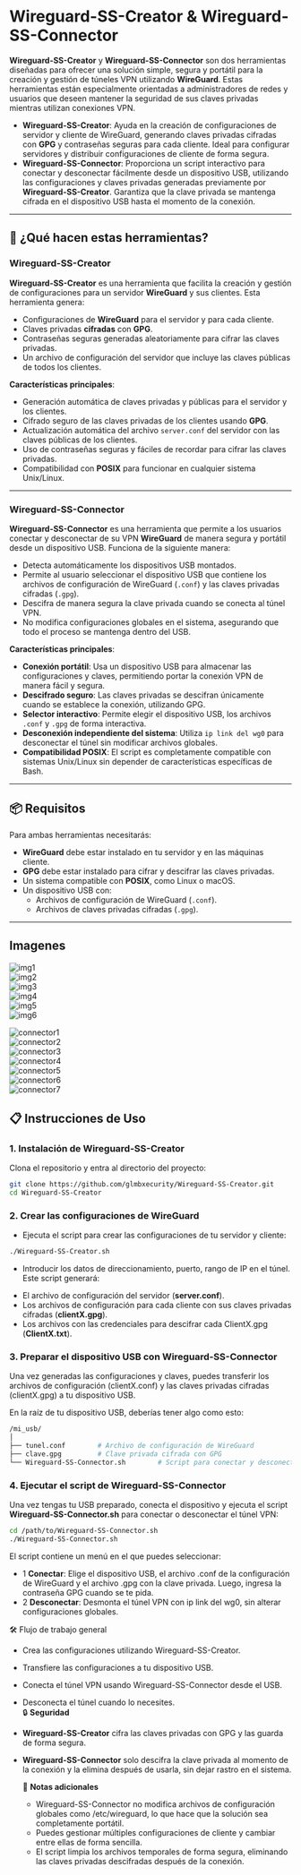 # Wireguard-SS-Creator & Wireguard-SS-Connector

**Wireguard-SS-Creator** y **Wireguard-SS-Connector** son dos herramientas diseñadas para ofrecer una solución simple, segura y portátil para la creación y gestión de túneles VPN utilizando **WireGuard**. Estas herramientas están especialmente orientadas a administradores de redes y usuarios que deseen mantener la seguridad de sus claves privadas mientras utilizan conexiones VPN.

- **Wireguard-SS-Creator**: Ayuda en la creación de configuraciones de servidor y cliente de WireGuard, generando claves privadas cifradas con **GPG** y contraseñas seguras para cada cliente. Ideal para configurar servidores y distribuir configuraciones de cliente de forma segura.
- **Wireguard-SS-Connector**: Proporciona un script interactivo para conectar y desconectar fácilmente desde un dispositivo USB, utilizando las configuraciones y claves privadas generadas previamente por **Wireguard-SS-Creator**. Garantiza que la clave privada se mantenga cifrada en el dispositivo USB hasta el momento de la conexión.

---

## 🚀 ¿Qué hacen estas herramientas?

### **Wireguard-SS-Creator**
**Wireguard-SS-Creator** es una herramienta que facilita la creación y gestión de configuraciones para un servidor **WireGuard** y sus clientes. Esta herramienta genera:

- Configuraciones de **WireGuard** para el servidor y para cada cliente.
- Claves privadas **cifradas** con **GPG**.
- Contraseñas seguras generadas aleatoriamente para cifrar las claves privadas.
- Un archivo de configuración del servidor que incluye las claves públicas de todos los clientes.

**Características principales**:

- Generación automática de claves privadas y públicas para el servidor y los clientes.
- Cifrado seguro de las claves privadas de los clientes usando **GPG**.
- Actualización automática del archivo `server.conf` del servidor con las claves públicas de los clientes.
- Uso de contraseñas seguras y fáciles de recordar para cifrar las claves privadas.
- Compatibilidad con **POSIX** para funcionar en cualquier sistema Unix/Linux.

---

### **Wireguard-SS-Connector**
**Wireguard-SS-Connector** es una herramienta que permite a los usuarios conectar y desconectar de su VPN **WireGuard** de manera segura y portátil desde un dispositivo USB. Funciona de la siguiente manera:

- Detecta automáticamente los dispositivos USB montados.
- Permite al usuario seleccionar el dispositivo USB que contiene los archivos de configuración de WireGuard (`.conf`) y las claves privadas cifradas (`.gpg`).
- Descifra de manera segura la clave privada cuando se conecta al túnel VPN.
- No modifica configuraciones globales en el sistema, asegurando que todo el proceso se mantenga dentro del USB.

**Características principales**:

- **Conexión portátil**: Usa un dispositivo USB para almacenar las configuraciones y claves, permitiendo portar la conexión VPN de manera fácil y segura.
- **Descifrado seguro**: Las claves privadas se descifran únicamente cuando se establece la conexión, utilizando GPG.
- **Selector interactivo**: Permite elegir el dispositivo USB, los archivos `.conf` y `.gpg` de forma interactiva.
- **Desconexión independiente del sistema**: Utiliza `ip link del wg0` para desconectar el túnel sin modificar archivos globales.
- **Compatibilidad POSIX**: El script es completamente compatible con sistemas Unix/Linux sin depender de características específicas de Bash.

---

## 📦 Requisitos

Para ambas herramientas necesitarás:

- **WireGuard** debe estar instalado en tu servidor y en las máquinas cliente.
- **GPG** debe estar instalado para cifrar y descifrar las claves privadas.
- Un sistema compatible con **POSIX**, como Linux o macOS.
- Un dispositivo USB con:
  - Archivos de configuración de WireGuard (`.conf`).
  - Archivos de claves privadas cifradas (`.gpg`).

---
## Imagenes
![img1](https://raw.githubusercontent.com/glmbxecurity/Wireguard-SS-Creator/refs/heads/main/images/creator1.png)  
![img2](https://raw.githubusercontent.com/glmbxecurity/Wireguard-SS-Creator/refs/heads/main/images/creator2.png)  
![img3](https://raw.githubusercontent.com/glmbxecurity/Wireguard-SS-Creator/refs/heads/main/images/creator3.png)  
![img4](https://raw.githubusercontent.com/glmbxecurity/Wireguard-SS-Creator/refs/heads/main/images/creator4.png)  
![img5](https://raw.githubusercontent.com/glmbxecurity/Wireguard-SS-Creator/refs/heads/main/images/creator5.png)  
![img6](https://raw.githubusercontent.com/glmbxecurity/Wireguard-SS-Creator/refs/heads/main/images/creator6.png)  

![connector1](https://raw.githubusercontent.com/glmbxecurity/Wireguard-SS-Creator/refs/heads/main/images/connector1.png)  
![connector2](https://raw.githubusercontent.com/glmbxecurity/Wireguard-SS-Creator/refs/heads/main/images/connector2.png)  
![connector3](https://raw.githubusercontent.com/glmbxecurity/Wireguard-SS-Creator/refs/heads/main/images/connector3.png)  
![connector4](https://raw.githubusercontent.com/glmbxecurity/Wireguard-SS-Creator/refs/heads/main/images/connector4.png)  
![connector5](https://raw.githubusercontent.com/glmbxecurity/Wireguard-SS-Creator/refs/heads/main/images/connector5.png)  
![connector6](https://raw.githubusercontent.com/glmbxecurity/Wireguard-SS-Creator/refs/heads/main/images/connector6.png)  
![connector7](https://raw.githubusercontent.com/glmbxecurity/Wireguard-SS-Creator/refs/heads/main/images/connector7.png)

## 📋 Instrucciones de Uso

### 1. **Instalación de Wireguard-SS-Creator**

Clona el repositorio y entra al directorio del proyecto:

```bash
git clone https://github.com/glmbxecurity/Wireguard-SS-Creator.git
cd Wireguard-SS-Creator
```
### 2. Crear las configuraciones de WireGuard  
- Ejecuta el script para crear las configuraciones de tu servidor y cliente:
```bash
./Wireguard-SS-Creator.sh
```
- Introducir los datos de direccionamiento, puerto, rango de IP en el túnel.  
Este script generará:
* El archivo de configuración del servidor (**server.conf**).
* Los archivos de configuración para cada cliente con sus claves privadas cifradas (**clientX.gpg**).
* Los archivos con las credenciales para descifrar cada ClientX.gpg (**ClientX.txt**).

### 3. Preparar el dispositivo USB con Wireguard-SS-Connector  

Una vez generadas las configuraciones y claves, puedes transferir los archivos de configuración (clientX.conf) y las claves privadas cifradas (clientX.gpg) a tu dispositivo USB.  

En la raíz de tu dispositivo USB, deberías tener algo como esto:  
```bash
/mi_usb/
│
├── tunel.conf        # Archivo de configuración de WireGuard
├── clave.gpg         # Clave privada cifrada con GPG
└── Wireguard-SS-Connector.sh        # Script para conectar y desconectar el túnel
```
### 4. Ejecutar el script de Wireguard-SS-Connector

Una vez tengas tu USB preparado, conecta el dispositivo y ejecuta el script **Wireguard-SS-Connector.sh** para conectar o desconectar el túnel VPN:  
```bash
cd /path/to/Wireguard-SS-Connector.sh
./Wireguard-SS-Connector.sh
```
El script contiene un menú en el que puedes seleccionar:    
* 1 **Conectar**: Elige el dispositivo USB, el archivo .conf de la configuración de WireGuard y el archivo .gpg con la clave privada. Luego, ingresa la contraseña GPG cuando se te pida.  
* 2 **Desconectar**: Desmonta el túnel VPN con ip link del wg0, sin alterar configuraciones globales.

🛠️ Flujo de trabajo general  
* Crea las configuraciones utilizando Wireguard-SS-Creator.  
* Transfiere las configuraciones a tu dispositivo USB.  
* Conecta el túnel VPN usando Wireguard-SS-Connector desde el USB.  
* Desconecta el túnel cuando lo necesites.  
  🔒 **Seguridad**  

* **Wireguard-SS-Creator** cifra las claves privadas con GPG y las guarda de forma segura.  
* **Wireguard-SS-Connector** solo descifra la clave privada al momento de la conexión y la elimina después de usarla, sin dejar rastro en el sistema.
 
  📝 **Notas adicionales**

  * Wireguard-SS-Connector no modifica archivos de configuración globales como /etc/wireguard, lo que hace que la solución sea completamente portátil.
  * Puedes gestionar múltiples configuraciones de cliente y cambiar entre ellas de forma sencilla.
  * El script limpia los archivos temporales de forma segura, eliminando las claves privadas descifradas después de la conexión.
